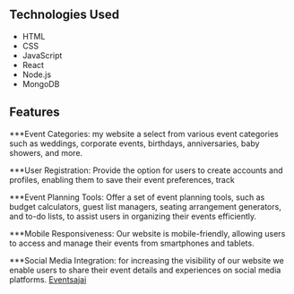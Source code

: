 
## Technologies Used

- HTML
- CSS
- JavaScript
- React
- Node.js
- MongoDB
## Features

***Event Categories: my website a select from various event categories such as weddings, corporate events, birthdays, anniversaries, baby showers, and more.

***User Registration: Provide the option for users to create accounts and profiles, enabling them to save their event preferences, track 


***Event Planning Tools: Offer a set of event planning tools, such as budget calculators, guest list managers, seating arrangement generators, and to-do lists, to assist users in organizing their events efficiently.

***Mobile Responsiveness: Our website is mobile-friendly, allowing users to access and manage their events from smartphones and tablets.

***Social Media Integration:  for increasing the visibility of our website we enable users to share their event details and experiences on social media platforms. 
[Eventsajai](https://education-exp-firebase-project.web.app/)
